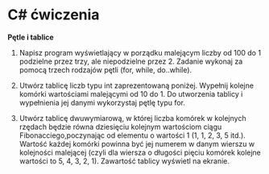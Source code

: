# C# ćwiczenia

**Pętle i tablice** <br/>
1. Napisz program wyświetlający w porządku malejącym liczby od 100 do 1 podzielne przez trzy, ale niepodzielne przez 2. Zadanie wykonaj za pomocą trzech rodzajów pętli (for, while, do..while). <br/>

2. Utwórz tablicę liczb typu int zaprezentowaną poniżej. Wypełnij kolejne komórki wartościami malejącymi od 10 do 1. Do utworzenia tablicy i wypełnienia jej danymi wykorzystaj pętlę typu for. <br/>

3. Utwórz tablicę dwuwymiarową, w której liczba komórek w kolejnych rzędach będzie równa dziesięciu kolejnym wartościom ciągu Fibonacciego,poczynając od elementu o wartości 1 (1, 1, 2, 3, 5 itd.). Wartość każdej komórki powinna być jej numerem w danym wierszu w kolejności malejącej (czyli dla wiersza o długości pięciu komórek kolejne wartości to 5, 4, 3, 2, 1). Zawartość tablicy wyświetl na ekranie. <br/>

